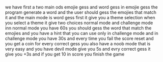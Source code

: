 we have first a two main ods emojie gess and word gess in emojie gess the program generate a word and the user should gess the emojies that match it and the main mode is word gess first it give you a theme selection when you select a theme it give two choices normal mode and challenge mode  inn normal mode you have 60s you
should gess the word that match the emojies and you have a hint that  you can use only in challenge mode and in challenge mode you have 30s and every time you fail the score reset and you get a coin for every correct gess you also have a noob mode that is 
very easy and you have devil mode give you 5s and evry correct gess it give you +3s and if you get 10 in score you finish the game
